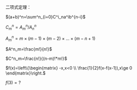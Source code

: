 二项式定理：

$(a+b)^n=\sum^n_{i=0}C^i_na^ib^{n-i}$

$C^n_m=A^n_m/A^n_n$

$A^n_m=m\times(m-1)\times(m-2)\times...\times(m-n+1)$

$A^n_m=\frac{m!}{n!}$

$C^n_m=\frac{n!}{(n-m)!*m!}$

$f(x)=\left\{\begin{matrix}
-x,x<0 \\
\frac{1}{2}f(x-f(x-1)),x\ge 0
\end{matrix}\right.$

$f(3)=?$